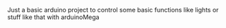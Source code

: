 
 Just a basic arduino project to control some basic functions like lights or stuff like that with arduinoMega
